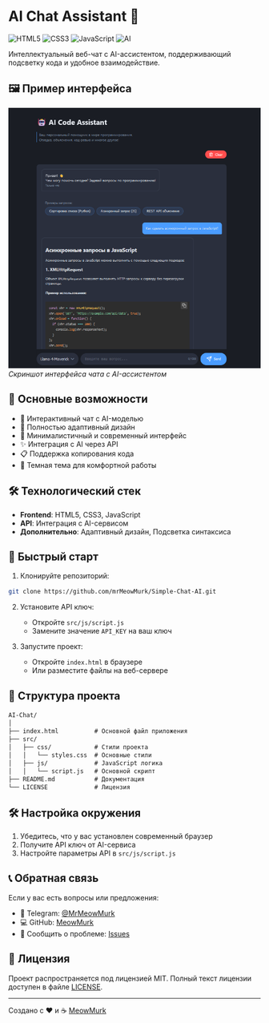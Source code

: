 # AI Chat Assistant 🤖

![HTML5](https://img.shields.io/badge/HTML5-E34F26?style=for-the-badge&logo=html5&logoColor=white)
![CSS3](https://img.shields.io/badge/CSS3-1572B6?style=for-the-badge&logo=css3&logoColor=white)
![JavaScript](https://img.shields.io/badge/JavaScript-F7DF1E?style=for-the-badge&logo=javascript&logoColor=black)
![AI](https://img.shields.io/badge/AI-FF6F61?style=for-the-badge&logo=openai&logoColor=white)

Интеллектуальный веб-чат с AI-ассистентом, поддерживающий подсветку кода и удобное взаимодействие.

## 🖼️ Пример интерфейса

![Пример интерфейса чата](./assets/chat-preview.png)
*Скриншот интерфейса чата с AI-ассистентом*

## 🌟 Основные возможности

- 💬 Интерактивный чат с AI-моделью
- 📱 Полностью адаптивный дизайн
- 🎨 Минималистичный и современный интерфейс
- ✨ Интеграция с AI через API
- 📋 Поддержка копирования кода
- 🌙 Темная тема для комфортной работы

## 🛠️ Технологический стек

- **Frontend**: HTML5, CSS3, JavaScript
- **API**: Интеграция с AI-сервисом
- **Дополнительно**: Адаптивный дизайн, Подсветка синтаксиса

## 🚀 Быстрый старт

1. Клонируйте репозиторий:
```bash
git clone https://github.com/mrMeowMurk/Simple-Chat-AI.git
```

2. Установите API ключ:
   - Откройте `src/js/script.js`
   - Замените значение `API_KEY` на ваш ключ

3. Запустите проект:
   - Откройте `index.html` в браузере
   - Или разместите файлы на веб-сервере

## 📂 Структура проекта

```
AI-Chat/
│
├── index.html          # Основной файл приложения
├── src/
│   ├── css/            # Стили проекта
│   │   └── styles.css  # Основные стили
│   ├── js/             # JavaScript логика
│   │   └── script.js   # Основной скрипт
├── README.md           # Документация
└── LICENSE             # Лицензия
```

## 🛠️ Настройка окружения

1. Убедитесь, что у вас установлен современный браузер
2. Получите API ключ от AI-сервиса
3. Настройте параметры API в `src/js/script.js`

## 📞 Обратная связь

Если у вас есть вопросы или предложения:

- 📨 Telegram: [@MrMeowMurk](https://t.me/@MrMeowMurk)
- 💻 GitHub: [MeowMurk](https://github.com/MeowMurk)
- 🐞 Сообщить о проблеме: [Issues](https://github.com/mrMeowMurk/Simple-Chat-AI/issues)

## 📝 Лицензия

Проект распространяется под лицензией MIT. Полный текст лицензии доступен в файле [LICENSE](LICENSE).

---

Создано с ❤️ и ☕ [MeowMurk](https://github.com/MeowMurk)
